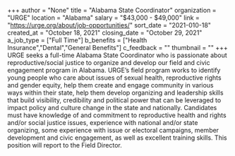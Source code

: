 +++
author = "None"
title = "Alabama State Coordinator"
organization = "URGE"
location = "Alabama"
salary = "$43,000 - $49,000"
link = "https://urge.org/about/job-opportunities/"
sort_date = "2021-010-18"
created_at = "October 18, 2021"
closing_date = "October 29, 2021"
a_job_type = ["Full Time"]
b_benefits = ["Health Insurance","Dental","General Benefits"]
c_feedback = ""
thumbnail = ""
+++
URGE seeks a full-time Alabama State Coordinator who is passionate about reproductive/social justice to organize and develop our field and civic engagement program in Alabama. 
URGE’s field program works to identify young people who care about issues of sexual health, reproductive rights and gender equity, help them create and engage community in various ways within their state, help them develop organizing and leadership skills that build visibility, credibility and political power that can be leveraged to impact policy and culture change in the state and nationally.
Candidates must have knowledge of and commitment to reproductive health and rights and/or social justice issues, experience with national and/or state organizing, some experience with issue or electoral campaigns, member development and civic engagement, as well as excellent training skills. This position will report to the Field Director.
